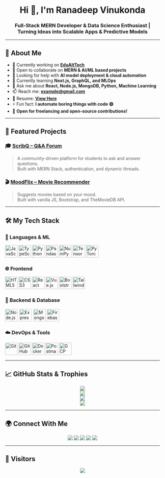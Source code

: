 <h1 align="center">Hi 👋, I'm Ranadeep Vinukonda</h1>
<h3 align="center">
  Full-Stack MERN Developer & Data Science Enthusiast | Turning Ideas into Scalable Apps & Predictive Models
</h3>

---

## 💼 About Me

- 🔭 Currently working on **[EduAltTech](https://github.com/RanadeepVinukonda/EduAlTech)**
- 👯 Open to collaborate on **MERN & AI/ML based projects**
- 🤝 Looking for help with **AI model deployment & cloud automation**
- 🌱 Currently learning **Next.js, GraphQL, and MLOps**
- 💬 Ask me about **React, Node.js, MongoDB, Python, Machine Learning**
- 📫 Reach me: **example@gmail.com**
- 📄 Resume: **[View Here](#)**
- ⚡ Fun fact: **I automate boring things with code 😄**
- 💼 **Open for freelancing and open-source contributions!**

---

## 🚀 Featured Projects

### 🎓 [ScribQ – Q&A Forum](https://scribq.onrender.com)
> A community-driven platform for students to ask and answer questions.  
Built with MERN Stack, authentication, and dynamic threads.

### 🎬 [MoodFlix – Movie Recommender](https://moodflix123.infinityfreeapp.com)
> Suggests movies based on your mood.  
Built with vanilla JS, Bootstrap, and TheMovieDB API.

---

## 🛠️ My Tech Stack

### 🧠 Languages & ML

<p align="left">
  <img src="https://cdn.jsdelivr.net/gh/devicons/devicon/icons/javascript/javascript-original.svg" width="40" height="40" alt="JavaScript"/>
  <img src="https://cdn.jsdelivr.net/gh/devicons/devicon/icons/typescript/typescript-original.svg" width="40" height="40" alt="TypeScript"/>
  <img src="https://cdn.jsdelivr.net/gh/devicons/devicon/icons/python/python-original.svg" width="40" height="40" alt="Python"/>
  <img src="https://cdn.jsdelivr.net/gh/devicons/devicon/icons/pandas/pandas-original.svg" width="40" height="40" alt="Pandas"/>
  <img src="https://cdn.jsdelivr.net/gh/devicons/devicon/icons/numpy/numpy-original.svg" width="40" height="40" alt="NumPy"/>
  <img src="https://cdn.jsdelivr.net/gh/devicons/devicon/icons/tensorflow/tensorflow-original.svg" width="40" height="40" alt="TensorFlow"/>
  <img src="https://cdn.jsdelivr.net/gh/devicons/devicon/icons/pytorch/pytorch-original.svg" width="40" height="40" alt="PyTorch"/>
</p>

### 🌐 Frontend

<p align="left">
  <img src="https://cdn.jsdelivr.net/gh/devicons/devicon/icons/html5/html5-original.svg" width="40" height="40" alt="HTML5"/>
  <img src="https://cdn.jsdelivr.net/gh/devicons/devicon/icons/css3/css3-original.svg" width="40" height="40" alt="CSS3"/>
  <img src="https://cdn.jsdelivr.net/gh/devicons/devicon/icons/react/react-original.svg" width="40" height="40" alt="React"/>
  <img src="https://cdn.jsdelivr.net/gh/devicons/devicon/icons/vuejs/vuejs-original.svg" width="40" height="40" alt="Vue.js"/>
  <img src="https://cdn.jsdelivr.net/gh/devicons/devicon/icons/bootstrap/bootstrap-original.svg" width="40" height="40" alt="Bootstrap"/>
  <img src="https://cdn.jsdelivr.net/gh/devicons/devicon/icons/tailwindcss/tailwindcss-plain.svg" width="40" height="40" alt="Tailwind CSS"/>
</p>

### 🧰 Backend & Database

<p align="left">
  <img src="https://cdn.jsdelivr.net/gh/devicons/devicon/icons/nodejs/nodejs-original.svg" width="40" height="40" alt="Node.js"/>
  <img src="https://cdn.jsdelivr.net/gh/devicons/devicon/icons/express/express-original.svg" width="40" height="40" alt="Express.js" style="background-color:white; padding:2px; border-radius:4px"/>
  <img src="https://cdn.jsdelivr.net/gh/devicons/devicon/icons/mongodb/mongodb-original.svg" width="40" height="40" alt="MongoDB"/>
  <img src="https://cdn.jsdelivr.net/gh/devicons/devicon/icons/firebase/firebase-plain.svg" width="40" height="40" alt="Firebase"/>
</p>

### ☁️ DevOps & Tools

<p align="left">
  <img src="https://cdn.jsdelivr.net/gh/devicons/devicon/icons/git/git-original.svg" width="40" height="40" alt="Git"/>
  <img src="https://cdn.jsdelivr.net/gh/devicons/devicon/icons/github/github-original.svg" width="40" height="40" alt="GitHub"/>
  <img src="https://cdn.jsdelivr.net/gh/devicons/devicon/icons/docker/docker-original.svg" width="40" height="40" alt="Docker"/>
  <img src="https://cdn.jsdelivr.net/gh/devicons/devicon/icons/postman/postman-original.svg" width="40" height="40" alt="Postman"/>
  <img src="https://cdn.jsdelivr.net/gh/devicons/devicon/icons/googlecloud/googlecloud-original.svg" width="40" height="40" alt="GCP"/>
</p>

---

## 📈 GitHub Stats & Trophies

<p align="center">
  <img src="https://github-readme-stats.vercel.app/api?username=RanadeepVinukonda&show_icons=true&theme=tokyonight&hide_border=true" />
  <br />
  <img src="https://github-readme-streak-stats.herokuapp.com/?user=RanadeepVinukonda&theme=tokyonight&hide_border=true" />
  <br />
  <img src="https://github-readme-stats.vercel.app/api/top-langs/?username=RanadeepVinukonda&layout=compact&theme=tokyonight&hide_border=true" />
  <br />
  <img src="https://github-profile-trophy.vercel.app/?username=RanadeepVinukonda&theme=gruvbox&no-frame=true&row=1&column=7" />
</p>

---

## 🌍 Connect With Me

<p align="center">
  <a href="mailto:example@gmail.com"><img src="https://img.shields.io/badge/Gmail-D14836?style=for-the-badge&logo=gmail&logoColor=white" /></a>
  <a href="https://linkedin.com/in/ranadeepvinukonda"><img src="https://img.shields.io/badge/LinkedIn-0A66C2?style=for-the-badge&logo=linkedin&logoColor=white" /></a>
  <a href="https://instagram.com/ranadeepvinukonda"><img src="https://img.shields.io/badge/Instagram-E4405F?style=for-the-badge&logo=instagram&logoColor=white" /></a>
  <a href="https://medium.com/@viranadeep"><img src="https://img.shields.io/badge/Medium-black?style=for-the-badge&logo=medium&logoColor=white" /></a>
  <a href="https://github.com/RanadeepVinukonda"><img src="https://img.shields.io/badge/GitHub-181717?style=for-the-badge&logo=github&logoColor=white" /></a>
</p>

---

## 👀 Visitors

<p align="center">
  <img src="https://komarev.com/ghpvc/?username=RanadeepVinukonda&label=Profile%20views&color=0e75b6&style=for-the-badge" />
</p>

